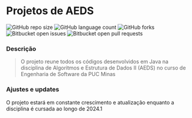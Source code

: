 # Projetos de AEDS

![GitHub repo size](https://img.shields.io/github/repo-size/iuricode/README-template?style=for-the-badge)
![GitHub language count](https://img.shields.io/github/languages/count/iuricode/README-template?style=for-the-badge)
![GitHub forks](https://img.shields.io/github/forks/iuricode/README-template?style=for-the-badge)
![Bitbucket open issues](https://img.shields.io/bitbucket/issues/iuricode/README-template?style=for-the-badge)
![Bitbucket open pull requests](https://img.shields.io/bitbucket/pr-raw/iuricode/README-template?style=for-the-badge)



### Descrição
> O projeto reune todos os códigos desenvolvidos em Java na disciplina de Algoritmos e Estrutura de Dados II (AEDS) no curso de Engenharia de Software da PUC Minas

### Ajustes e updates
O projeto estará em constante crescimento e atualização enquanto a disciplina é cursada ao longo de 2024.1
